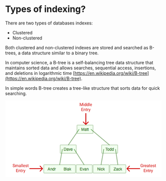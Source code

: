 # Types of indexing?

There are two types of databases indexes:
* Clustered
* Non-clustered

Both clustered and non-clustered indexes are stored and searched as B-trees, a data structure similar to a binary tree.

In computer science, a B-tree is a self-balancing tree data structure that maintains sorted data and allows searches, sequential access, insertions, and deletions in logarithmic time [https://en.wikipedia.org/wiki/B-tree](https://en.wikipedia.org/wiki/B-tree).

In simple words B-tree creates a tree-like structure that sorts data for quick searching.

![Binary tree](./images/binary_tree.webp)